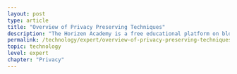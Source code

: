 ```yaml
---
layout: post
type: article
title: "Overview of Privacy Preserving Techniques"
description: "The Horizen Academy is a free educational platform on blockchain technology, cryptocurrency, and privacy. This chapter is is not available yet. We add content frequently, sign up for our newsletter for notifications when it's released."
permalink: /technology/expert/overview-of-privacy-preserving-techniques/
topic: technology
level: expert
chapter: "Privacy"
---
```


